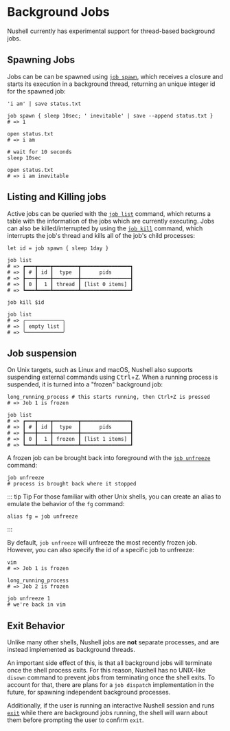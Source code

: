 # Background Jobs

Nushell currently has experimental support for thread-based background jobs.

## Spawning Jobs

Jobs can be can be spawned using [`job spawn`](/commands/docs/job_spawn.md), which receives a closure and starts its execution in a background thread, returning
an unique integer id for the spawned job:

```nu
'i am' | save status.txt

job spawn { sleep 10sec; ' inevitable' | save --append status.txt }
# => 1

open status.txt
# => i am

# wait for 10 seconds
sleep 10sec

open status.txt
# => i am inevitable
```

## Listing and Killing jobs

Active jobs can be queried with the [`job list`](/commands/docs/job_list.md) command, which returns a table with the information of the jobs which are currently executing.
Jobs can also be killed/interrupted by using the [`job kill`](/commands/docs/job_kill.md) command, which interrupts the job's thread and kills all of the job's child processes:

```nu
let id = job spawn { sleep 1day }

job list
# => ┏━━━┳━━━━┳━━━━━━━━┳━━━━━━━━━━━━━━━━┓
# => ┃ # ┃ id ┃  type  ┃      pids      ┃
# => ┣━━━╋━━━━╋━━━━━━━━╋━━━━━━━━━━━━━━━━┫
# => ┃ 0 ┃  1 ┃ thread ┃ [list 0 items] ┃
# => ┗━━━┻━━━━┻━━━━━━━━┻━━━━━━━━━━━━━━━━┛

job kill $id

job list
# => ╭────────────╮
# => │ empty list │
# => ╰────────────╯
```

## Job suspension

On Unix targets, such as Linux and macOS, Nushell also supports suspending external commands using <kbd>Ctrl</kbd>+<kbd>Z</kbd>. When a running process is suspended, it is turned into a "frozen" background job:

```nu
long_running_process # this starts running, then Ctrl+Z is pressed
# => Job 1 is frozen

job list
# => ┏━━━┳━━━━┳━━━━━━━━┳━━━━━━━━━━━━━━━━┓
# => ┃ # ┃ id ┃  type  ┃      pids      ┃
# => ┣━━━╋━━━━╋━━━━━━━━╋━━━━━━━━━━━━━━━━┫
# => ┃ 0 ┃  1 ┃ frozen ┃ [list 1 items] ┃
# => ┗━━━┻━━━━┻━━━━━━━━┻━━━━━━━━━━━━━━━━┛
```

A frozen job can be brought back into foreground with the [`job unfreeze`](/commands/docs/job_unfreeze.md) command:

```nu
job unfreeze
# process is brought back where it stopped
```

::: tip Tip
For those familiar with other Unix shells, you can create an alias to emulate the behavior of the `fg` command:

```nu
alias fg = job unfreeze
```

:::

By default, `job unfreeze` will unfreeze the most recently frozen job. However, you can also specify the id of a specific job to unfreeze:

```nu
vim
# => Job 1 is frozen

long_running_process
# => Job 2 is frozen

job unfreeze 1
# we're back in vim
```

## Exit Behavior

Unlike many other shells, Nushell jobs are **not** separate processes,
and are instead implemented as background threads.

An important side effect of this, is that all background jobs will terminate once the shell
process exits.
For this reason, Nushell has no UNIX-like `disown` command to prevent jobs from terminating once the shell exits.
To account for that, there are plans for a `job dispatch` implementation in the future,
for spawning independent background processes.

Additionally, if the user is running an interactive Nushell session and runs
[`exit`](/commands/docs/exit.md) while there are background jobs running,
the shell will warn about them before prompting the user to confirm `exit`.
